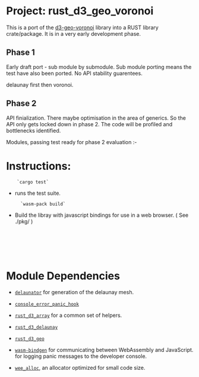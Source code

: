 # Project: rust_d3_geo_voronoi

This is a port of the [d3-geo-voronoi](https://github.com/Fil/d3-geo-voronoi) library into a RUST library crate/package. It is in a very early development phase.

## Phase 1

Early draft port - sub module by submodule. Sub module porting means the test have also been ported.
No API stability guarentees.

delaunay first then  voronoi.

## Phase 2

API finialization. There maybe optimisation in the area of generics. So the API only gets locked down in phase 2.
 The code will be profiled and bottlenecks identified.

Modules, passing test ready for phase 2 evaluation :-

# Instructions:

        `cargo test`

* runs the test suite.

        `wasm-pack build`

* Build the libray with javascript bindings for use in a web browser.  ( See ./pkg/ )

<br/>
<br/>
<br/>
<br/>

# Module Dependencies

* [`delaunator`]("https://github.com/mourner/delaunator-rs.git") for generation of the delaunay mesh.

* [`console_error_panic_hook`](https://github.com/rustwasm/console_error_panic_hook)

* [`rust_d3_array`]("https://github.com/martinfrances107/rust_d3_array.git") for a common set of helpers.

* [`rust_d3_delaunay`]("https://github.com/martinfrances107/rust_d3_delaunay.git")

* [`rust_d3_geo`]("https://github.com/martinfrances107/rust_d3_geo.git")

* [`wasm-bindgen`](https://github.com/rustwasm/wasm-bindgen) for communicating
  between WebAssembly and JavaScript.
  for logging panic messages to the developer console.
* [`wee_alloc`](https://github.com/rustwasm/wee_alloc), an allocator optimized
  for small code size.
